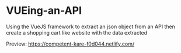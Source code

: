 # VUEing-an-API
Using the VueJS framework to extract an json object from an API then create a shopping cart like website with the data extracted

Preview: https://competent-kare-f0d044.netlify.com/
